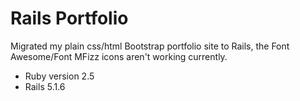 # Rails Portfolio

Migrated my plain css/html Bootstrap portfolio site to Rails, the Font Awesome/Font MFizz icons aren't working currently.

* Ruby version 2.5
* Rails 5.1.6
